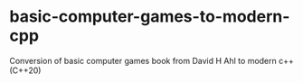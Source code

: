 # basic-computer-games-to-modern-cpp
Conversion of basic computer games book from David H Ahl to modern c++ (C++20)
